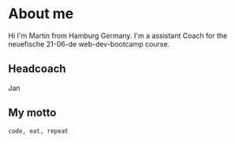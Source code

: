 # About me
Hi I'm Martin from Hamburg Germany. I'm a assistant Coach for the neuefische 21-06-de web-dev-bootcamp course.

## Headcoach
Jan

## My motto
`code, eat, repeat`
